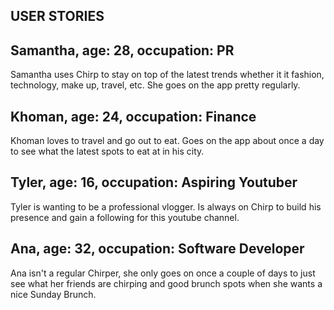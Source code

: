 ## USER STORIES

## Samantha, age: 28, occupation: PR
Samantha uses Chirp to stay on top of the latest trends whether it it fashion, technology, make up, travel, etc. She goes on the app pretty regularly.

## Khoman, age: 24, occupation: Finance
Khoman loves to travel and go out to eat. Goes on the app about once a day to see what the latest spots to eat at in his city.

## Tyler, age: 16, occupation: Aspiring Youtuber
Tyler is wanting to be a professional vlogger. Is always on Chirp to build his presence and gain a following for this youtube channel. 

## Ana, age: 32, occupation: Software Developer
Ana isn't a regular Chirper, she only goes on once a couple of days to just see what her friends are chirping and good brunch spots when she wants a nice Sunday Brunch.